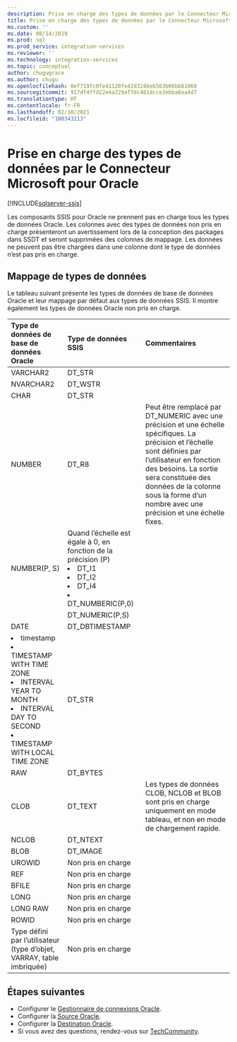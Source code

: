 ```yaml
---
description: Prise en charge des types de données par le Connecteur Microsoft pour Oracle
title: Prise en charge des types de données par le Connecteur Microsoft pour Oracle | Microsoft Docs
ms.custom: ''
ms.date: 08/14/2019
ms.prod: sql
ms.prod_service: integration-services
ms.reviewer: ''
ms.technology: integration-services
ms.topic: conceptual
author: chugugrace
ms.author: chugu
ms.openlocfilehash: 8ef719fc0fe41120fe42d324beb563b06bb81060
ms.sourcegitcommit: 917df4ffd22e4a229af7dc481dcce3ebba0aa4d7
ms.translationtype: HT
ms.contentlocale: fr-FR
ms.lasthandoff: 02/10/2021
ms.locfileid: "100343213"
---
```

# <a name="microsoft-connector-for-oracle-data-type-support"></a>Prise en charge des types de données par le Connecteur Microsoft pour Oracle

[!INCLUDE[sqlserver-ssis](../../includes/applies-to-version/sqlserver-ssis.md)]

Les composants SSIS pour Oracle ne prennent pas en charge tous les types de données Oracle. Les colonnes avec des types de données non pris en charge présenteront un avertissement lors de la conception des packages dans SSDT et seront supprimées des colonnes de mappage. Les données ne peuvent pas être chargées dans une colonne dont le type de données n’est pas pris en charge.

## <a name="data-type-mapping"></a>Mappage de types de données

Le tableau suivant présente les types de données de base de données Oracle et leur mappage par défaut aux types de données SSIS. Il montre également les types de données Oracle non pris en charge.

|Type de données de base de données Oracle|Type de données SSIS|Commentaires|
|:-|:-|:-|
|VARCHAR2|DT_STR||
|NVARCHAR2|DT_WSTR||
|CHAR|DT_STR||
|NUMBER|DT_R8|Peut être remplacé par DT_NUMERIC avec une précision et une échelle spécifiques. La précision et l’échelle sont définies par l’utilisateur en fonction des besoins. La sortie sera constituée des données de la colonne sous la forme d’un nombre avec une précision et une échelle fixes.|
|NUMBER(P, S)| Quand l’échelle est égale à 0, en fonction de la précision (P) <li> DT_I1 <Li> DT_I2 <Li> DT_I4 <Li> DT_NUMBERIC(P,0)||
||DT_NUMERIC(P,S)||
|DATE|DT_DBTIMESTAMP||
|<li>timestamp <li>TIMESTAMP WITH TIME ZONE <li>INTERVAL YEAR TO MONTH <li>INTERVAL DAY TO SECOND <li>TIMESTAMP WITH LOCAL TIME ZONE|DT_STR||
|RAW|DT_BYTES||
|CLOB|DT_TEXT|Les types de données CLOB, NCLOB et BLOB sont pris en charge uniquement en mode tableau, et non en mode de chargement rapide.|
|NCLOB|DT_NTEXT||
|BLOB|DT_IMAGE||
|UROWID|Non pris en charge||
|REF|Non pris en charge||
|BFILE|Non pris en charge||
|LONG|Non pris en charge||
|LONG RAW|Non pris en charge||
|ROWID|Non pris en charge||
|Type défini par l’utilisateur (type d’objet, VARRAY, table imbriquée)|Non pris en charge||

## <a name="next-steps"></a>Étapes suivantes

- Configurer le [Gestionnaire de connexions Oracle](oracle-connection-manager.md).
- Configurer la [Source Oracle](oracle-source.md).
- Configurer la [Destination Oracle](oracle-destination.md).
- Si vous avez des questions, rendez-vous sur [TechCommunity](https://aka.ms/AA5u35j).
